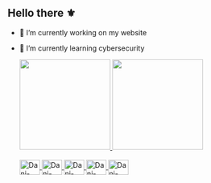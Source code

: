 ## Hello there ⚜️

- 🔭 I’m currently working on my website
- 🌱 I’m currently learning cybersecurity

  <div>
    <a href="https://github.com/danielssaugusto">
    <img height="180em" src="https://github-readme-stats.vercel.app/api?username=danielssaugusto&show_icons=true&theme=tokyonight&hide_border=true&include_all_commits=true&count_private=true" />
    <img height="180em" src="https://github-readme-stats.vercel.app/api/top-langs/?username=danielssaugusto&layout=compact&langs_count=16&theme=tokyonight&hide_border=true" />
  </div>

  <div style="display: inline_block"><br>
    <img align="center" alt="Dani-Python" height="30" width="40" src="https://cdn.jsdelivr.net/gh/devicons/devicon@latest/icons/python/python-original.svg" />
    <img align="center" alt="Dani-C++" height="30" width="40" src="https://cdn.jsdelivr.net/gh/devicons/devicon@latest/icons/cplusplus/cplusplus-original.svg" />
    <img align="center" alt="Dani-Python" height="30" width="40" src="https://cdn.jsdelivr.net/gh/devicons/devicon@latest/icons/javascript/javascript-original.svg" />
    <img align="center" alt="Dani-Python" height="30" width="40" src="https://cdn.jsdelivr.net/gh/devicons/devicon@latest/icons/html5/html5-original.svg" />
    <img align="center" alt="Dani-Python" height="30" width="40" src="https://cdn.jsdelivr.net/gh/devicons/devicon@latest/icons/css3/css3-original.svg" />
  </div>
##
